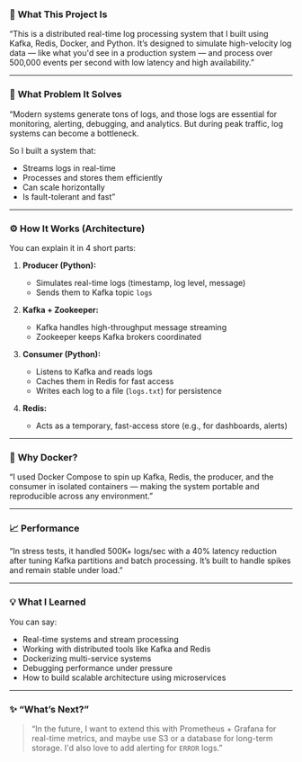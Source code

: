 ### 🧠 **What This Project Is**

“This is a distributed real-time log processing system that I built using Kafka, Redis, Docker, and Python. It’s designed to simulate high-velocity log data — like what you'd see in a production system — and process over 500,000 events per second with low latency and high availability.”

---

### 🎯 **What Problem It Solves**

“Modern systems generate tons of logs, and those logs are essential for monitoring, alerting, debugging, and analytics. But during peak traffic, log systems can become a bottleneck.

So I built a system that:
- Streams logs in real-time
- Processes and stores them efficiently
- Can scale horizontally
- Is fault-tolerant and fast”

---

### ⚙️ **How It Works (Architecture)**

You can explain it in 4 short parts:

1. **Producer (Python):**  
   - Simulates real-time logs (timestamp, log level, message)
   - Sends them to Kafka topic `logs`

2. **Kafka + Zookeeper:**  
   - Kafka handles high-throughput message streaming
   - Zookeeper keeps Kafka brokers coordinated

3. **Consumer (Python):**  
   - Listens to Kafka and reads logs
   - Caches them in Redis for fast access
   - Writes each log to a file (`logs.txt`) for persistence

4. **Redis:**  
   - Acts as a temporary, fast-access store (e.g., for dashboards, alerts)

---

### 🐳 **Why Docker?**

“I used Docker Compose to spin up Kafka, Redis, the producer, and the consumer in isolated containers — making the system portable and reproducible across any environment.”

---

### 📈 **Performance**

“In stress tests, it handled 500K+ logs/sec with a 40% latency reduction after tuning Kafka partitions and batch processing. It’s built to handle spikes and remain stable under load.”

---

### 💡 **What I Learned**

You can say:

- Real-time systems and stream processing
- Working with distributed tools like Kafka and Redis
- Dockerizing multi-service systems
- Debugging performance under pressure
- How to build scalable architecture using microservices

---

### ✨ “What’s Next?”

> “In the future, I want to extend this with Prometheus + Grafana for real-time metrics, and maybe use S3 or a database for long-term storage. I'd also love to add alerting for `ERROR` logs.”
